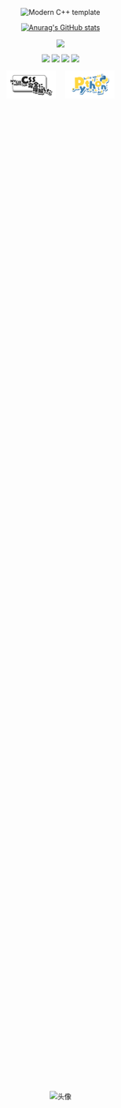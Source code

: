 <div id="title" align=center>

![Modern C++ template][github-sub-title:img]

[![Anurag's GitHub stats](https://github-readme-stats.vercel.app/api?username=xiaxizuishuai&show_icons=true&bg_color=30,0A1120,1E3A8A&title_color=58A6FF&text_color=B5EAD7&icon_color=58A6FF)](https://b23.tv/iEJTnPp)

<a href="https://space.bilibili.com/3494370273659502" target="_blank"><img align=center src="https://img.shields.io/badge/bilibili-陈潇齐-%231677ff?style=flat"/></a>

![](https://img.shields.io/badge/常用语言-python-green)
![](https://img.shields.io/badge/喜欢-学习-yellow) 
![](https://img.shields.io/badge/游戏-csgo-red) 
![](https://img.shields.io/badge/爱好-运动-red)

<!-- 新增的两个logo，居中显示 -->
<div style="display:flex; justify-content:center; align-items:center; gap:20px; margin-bottom:20px;">
  <img src="CSS完全に理解した.png" alt="CSS完全理解" width="100">
  <img src="Python.png" alt="Python" width="100">
</div>

<!-- 原有的头像图片 -->
<div style="display:flex; justify-content:center; align-items:center; height:100vh;">
  <img src="https://wx4.sinaimg.cn/mw690/006IZwb5ly1hzr9bay6u2j30wr0u0q6e.jpg" alt="头像">
</div>

![Visitor Count](https://profile-counter.glitch.me/xiaxizuishuai/count.svg)

[github-sub-title:img]: https://readme-typing-svg.herokuapp.com?font=Segoe+Script&center=true&lines=✨✨✨科技小白成长中⚡⚡⚡.
